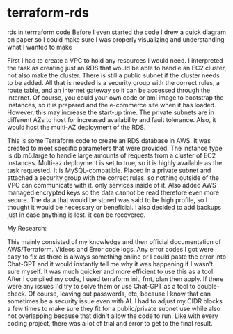 # terraform-rds
rds in terrraform code
Before I even started the code I drew a quick diagram on paper so I could make sure I was properly visualizing and understanding what I wanted to make


First I had to create a VPC to hold any resources I would need.
I interpreted the task as creating just an RDS that would be able to handle an EC2 cluster, not also make the cluster.
There is still a public subnet if the cluster needs to be added. All that is needed is a security group with the correct rules, a route table, and an internet gateway so it can be accessed through the internet.
Of course, you could your own code or ami image to bootstrap the instances, so it is prepared and the e-commerce site when it has loaded. However, this may increase the start-up time.
The private subnets are in different AZs to host for increased availability and fault tolerance. Also, it would host the multi-AZ deployment of the RDS.



This is some Terraform code to create an RDS database in AWS. It was created to meet specific parameters that were provided.
The instance type is db.m5.large to handle large amounts of requests from a cluster of EC2 instances.
Multi-az deployment is set to true, so it is highly available as the task requested.
It is MySQL-compatible.
Placed in a private subnet and attached a security group with the correct rules. so nothing outside of the VPC can communicate with it. only services inside of it. Also added AWS-managed encrypted keys so the data cannot be read therefore even more secure. 
The data that would be stored was said to be high profile, so I thought it would be necessary or beneficial.
I also decided to add backups just in case anything is lost. it can be recovered.


My Research:

This mainly consisted of my knowledge and then official documentation of AWS/Terraform. Videos and Error code logs.
Any error codes I got were easy to fix as there is always something online or I could paste the error into Chat-GPT and it would instantly tell me why it was happening if I wasn't sure myself. It was much quicker and more efficient to use this as a tool.
After I compiled my code, I used terraform init, fmt, plan then apply. If there were any issues I'd try to solve them or use Chat-GPT as a tool to double-check. Of course, leaving out passwords, etc, because I know that can sometimes be a security issue even with AI.
I had to adjust my CIDR blocks a few times to make sure they fit for a public/private subnet use while also not overlapping because that didn't allow the code to run.
Like with every coding project, there was a lot of trial and error to get to the final result.

